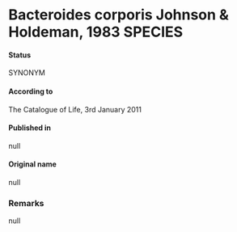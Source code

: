 # Bacteroides corporis Johnson & Holdeman, 1983 SPECIES

#### Status
SYNONYM

#### According to
The Catalogue of Life, 3rd January 2011

#### Published in
null

#### Original name
null

### Remarks
null